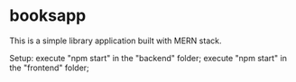 # booksapp
This is a simple library application built with MERN stack.

Setup:
execute "npm start" in the "backend" folder;
execute "npm start" in the "frontend" folder;
